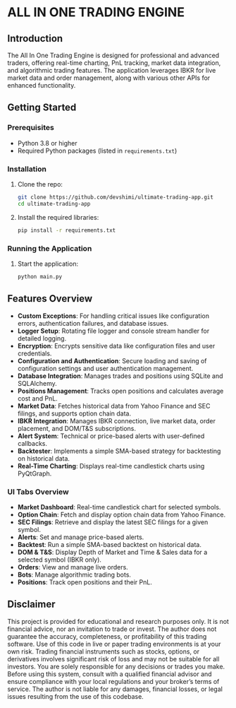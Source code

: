 # ALL IN ONE TRADING ENGINE

## Introduction
The All In One Trading Engine is designed for professional and advanced traders, offering real-time charting, PnL tracking, market data integration, and algorithmic trading features. The application leverages IBKR for live market data and order management, along with various other APIs for enhanced functionality.

## Getting Started

### Prerequisites
- Python 3.8 or higher
- Required Python packages (listed in `requirements.txt`)

### Installation
1. Clone the repo:
   ```sh
   git clone https://github.com/devshimi/ultimate-trading-app.git
   cd ultimate-trading-app
   ```
2. Install the required libraries:
   ```sh
   pip install -r requirements.txt
   ```

### Running the Application
1. Start the application:
   ```sh
   python main.py
   ```

## Features Overview

- **Custom Exceptions**: For handling critical issues like configuration errors, authentication failures, and database issues.
- **Logger Setup**: Rotating file logger and console stream handler for detailed logging.
- **Encryption**: Encrypts sensitive data like configuration files and user credentials.
- **Configuration and Authentication**: Secure loading and saving of configuration settings and user authentication management.
- **Database Integration**: Manages trades and positions using SQLite and SQLAlchemy.
- **Positions Management**: Tracks open positions and calculates average cost and PnL.
- **Market Data**: Fetches historical data from Yahoo Finance and SEC filings, and supports option chain data.
- **IBKR Integration**: Manages IBKR connection, live market data, order placement, and DOM/T&S subscriptions.
- **Alert System**: Technical or price-based alerts with user-defined callbacks.
- **Backtester**: Implements a simple SMA-based strategy for backtesting on historical data.
- **Real-Time Charting**: Displays real-time candlestick charts using PyQtGraph.

### UI Tabs Overview
- **Market Dashboard**: Real-time candlestick chart for selected symbols.
- **Option Chain**: Fetch and display option chain data from Yahoo Finance.
- **SEC Filings**: Retrieve and display the latest SEC filings for a given symbol.
- **Alerts**: Set and manage price-based alerts.
- **Backtest**: Run a simple SMA-based backtest on historical data.
- **DOM & T&S**: Display Depth of Market and Time & Sales data for a selected symbol (IBKR only).
- **Orders**: View and manage live orders.
- **Bots**: Manage algorithmic trading bots.
- **Positions**: Track open positions and their PnL.

## Disclaimer
This project is provided for educational and research purposes only. It is not financial advice, nor an invitation to trade or invest.
The author does not guarantee the accuracy, completeness, or profitability of this trading software. Use of this code in live or paper trading environments is at your own risk.
Trading financial instruments such as stocks, options, or derivatives involves significant risk of loss and may not be suitable for all investors. You are solely responsible for any decisions or trades you make.
Before using this system, consult with a qualified financial advisor and ensure compliance with your local regulations and your broker’s terms of service.
The author is not liable for any damages, financial losses, or legal issues resulting from the use of this codebase.
